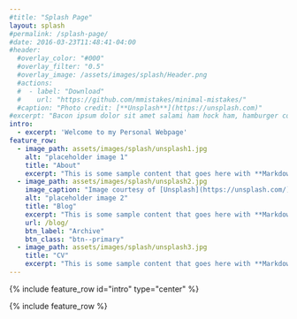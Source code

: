 ```yaml
---
#title: "Splash Page"
layout: splash
#permalink: /splash-page/
#date: 2016-03-23T11:48:41-04:00
#header:
  #overlay_color: "#000"
  #overlay_filter: "0.5"
  #overlay_image: /assets/images/splash/Header.png
  #actions:
  #  - label: "Download"
  #    url: "https://github.com/mmistakes/minimal-mistakes/"
  #caption: "Photo credit: [**Unsplash**](https://unsplash.com)"
#excerpt: "Bacon ipsum dolor sit amet salami ham hock ham, hamburger corned beef short ribs kielbasa biltong t-bone drumstick tri-tip tail sirloin pork chop."
intro:
  - excerpt: 'Welcome to my Personal Webpage'
feature_row:
  - image_path: assets/images/splash/unsplash1.jpg
    alt: "placeholder image 1"
    title: "About"
    excerpt: "This is some sample content that goes here with **Markdown** formatting."
  - image_path: assets/images/splash/unsplash2.jpg
    image_caption: "Image courtesy of [Unsplash](https://unsplash.com/)"
    alt: "placeholder image 2"
    title: "Blog"
    excerpt: "This is some sample content that goes here with **Markdown** formatting."
    url: /blog/
    btn_label: "Archive"
    btn_class: "btn--primary"
  - image_path: assets/images/splash/unsplash3.jpg
    title: "CV"
    excerpt: "This is some sample content that goes here with **Markdown** formatting."
---
```


{% include feature_row id="intro" type="center" %}

{% include feature_row %}

